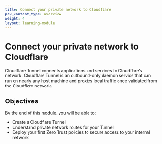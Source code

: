 ```yaml
---
title: Connect your private network to Cloudflare
pcx_content_type: overview
weight: 4
layout: learning-module
---
```


# Connect your private network to Cloudflare

Cloudflare Tunnel connects applications and services to Cloudflare’s network. Cloudflare Tunnel is an outbound-only daemon service that can run on nearly any host machine and proxies local traffic once validated from the Cloudflare network.


## Objectives

By the end of this module, you will be able to:

- Create a Cloudflare Tunnel
- Understand private network routes for your Tunnel
- Deploy your first Zero Trust policies to secure access to your internal network
